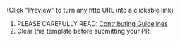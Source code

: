 (Click "Preview" to turn any http URL into a clickable link)

1. PLEASE CAREFULLY READ: [Contributing Guidelines](./CONTRIBUTING.md)
2. Clear this template before submitting your PR.

